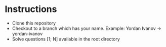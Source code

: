 # Instructions

* Clone this repository
* Checkout to a branch which has your name. Example: Yordan Ivanov -> yordan-ivanov
* Solve questions [1; N] available in the root directory
